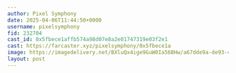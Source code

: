 ```yaml
---
author: Pixel Symphony
date: 2025-04-06T11:44:50+0000
username: pixelsymphony
fid: 232704
cast_id: 0x5fbece1affb574a98d07e8a2e01747319e03f2e1
cast: https://farcaster.xyz/pixelsymphony/0x5fbece1a
image: https://imagedelivery.net/BXluQx4ige9GuW0Ia56BHw/a67dde9a-de93-4a19-d538-a2063258ad00/original
layout: post
---
```


<img src='https://imagedelivery.net/BXluQx4ige9GuW0Ia56BHw/a67dde9a-de93-4a19-d538-a2063258ad00/original' alt='' referrerpolicy='no-referrer'/>

